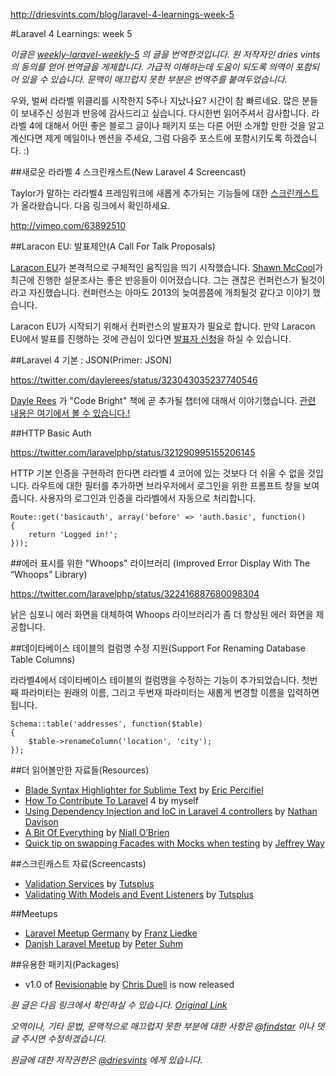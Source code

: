 http://driesvints.com/blog/laravel-4-learnings-week-5

#Laravel 4 Learnings: week 5

*이글은 [weekly-laravel-weekly-5](http://driesvints.com/blog/laravel-4-learnings-week-5) 의 글을 번역한것입니다. 원 저작자인 dries vints 의 동의를 얻어 번역글을 게제합니다. 가급적 이해하는데 도움이 되도록 의역이 포함되어 있을 수 있습니다. 문맥이 매끄럽지 못한 부분은 번역주를 붙여두었습니다.*

 우와, 벌써 라라벨 위클리를 시작한지 5주나 지났나요? 시간이 참 빠르네요. 많은 분들이 보내주신 성원과 반응에 감사드리고 싶습니다.  다시한번 읽어주셔서 감사합니다. 라라벨 4에 대해서 어떤 좋은 블로그 글이나 패키지 또는 다른 어떤 소개할 만한 것을 알고 계신다면 제게 메일이나 멘션을 주세요, 그럼 다음주 포스트에 포함시키도록 하겠습니다. :)

##새로운 라라벨 4 스크린캐스트(New Laravel 4 Screencast)

 Taylor가 말하는 라라벨4 프레임워크에 새롭게 추가되는 기능들에 대한 [스크린캐스트](http://vimeo.com/63892510)가 올라왔습니다. 다음 링크에서 확인하세요.

http://vimeo.com/63892510


##Laracon EU: 발표제안(A Call For Talk Proposals)

[Laracon EU](http://laravel.io/topic/23/laracon-eu-a-call-for-talk-proposals)가 본격적으로 구체적인 움직임을 띄기 시작했습니다. [Shawn McCool](https://twitter.com/ShawnMcCool)가 최근에 진행한 설문조사는 좋은 반응들이 이어졌습니다. 그는 괜찮은 컨퍼런스가 될것이라고 자신했습니다. 컨퍼런스는 아마도 2013의 늦여름쯤에 개최될것 같다고 이야기 했습니다.

 Laracon EU가 시작되기 위해서 컨퍼런스의 발표자가 필요로 합니다. 만약 Laracon EU에서 발표를 진행하는 것에 관심이 있다면 [발표자 신청](https://heybigname.typeform.com/to/bY3H46)을 하실 수 있습니다.


##Laravel 4 기본 : JSON(Primer: JSON)

https://twitter.com/daylerees/status/323043035237740546

[Dayle Rees](https://twitter.com/daylerees) 가 "Code Bright" 책에 곧 추가될 챕터에 대해서 이야기했습니다. [관련 내용은 여기에서 볼 수 있습니다.!](http://daylerees.com/laravel-four-primer-json)


##HTTP Basic Auth

https://twitter.com/laravelphp/status/321290995155206145

HTTP 기본 인증을 구현하려 한다면 라라벨 4 코어에 있는 것보다 더 쉬울 수 없을 것입니다. 라우트에 대한 필터를 추가하면 브라우저에서 로그인을 위한 프롬프트 창을 보여줍니다. 사용자의 로그인과 인증을 라라벨에서 자동으로 처리합니다.

```
Route::get('basicauth', array('before' => 'auth.basic', function()
{
    return 'Logged in!';
}));
```

##에러 표시를 위한 "Whoops" 라이브러리 (Improved Error Display With The “Whoops” Library)

https://twitter.com/laravelphp/status/322416887680098304

 낡은 심포니 에러 화면을 대체하여 Whoops 라이브러리가 좀 더 향상된 에러 화면을 제공합니다.

##데이타베이스 테이블의 컬럼명 수정 지원(Support For Renaming Database Table Columns)

 라라벨4에서 데이타베이스 테이블의 컬럼명을 수정하는 기능이 추가되었습니다. 첫번째 파라미터는 원래의 이름, 그리고 두번재 파라미터는 새롭게 변경할 이름을 입력하면 됩니다.

```
Schema::table('addresses', function($table)
{
    $table->renameColumn('location', 'city');
});
```


##더 읽어볼만한 자료들(Resources)

- [Blade Syntax Highlighter for Sublime Text](https://github.com/Medalink/laravel-blade) by [Eric Percifiel](https://twitter.com/medalink7)
- [How To Contribute To Laravel](http://driesvints.com/blog/how-to-contribute-to-laravel-4/) 4 by myself
- [Using Dependency Injection and IoC in Laravel 4 controllers](http://www.nathandavison.com/posts/view/16/using-dependency-injection-and-ioc-in-laravel-4-controllers) by [Nathan Davison](http://www.nathandavison.com/)
- [A Bit Of Everything](http://niallobrien.me/2013/04/a-bit-of-everything/) by [Niall O’Brien](https://twitter.com/niall_obrien)
- [Quick tip on swapping Facades with Mocks when testing](https://gist.github.com/JeffreyWay/5348385) by [Jeffrey Way](https://twitter.com/jeffrey_way)


##스크린캐스트 자료(Screencasts)

- [Validation Services](https://tutsplus.com/lesson/validation-services/) by [Tutsplus](https://tutsplus.com/)
- [Validating With Models and Event Listeners](https://tutsplus.com/lesson/validating-with-models-and-event-listeners/) by [Tutsplus](https://tutsplus.com/)

##Meetups

- [Laravel Meetup Germany](http://meetup.laravel.de/) by [Franz Liedke](https://twitter.com/franzliedke)
- [Danish Laravel Meetup](http://forums.laravel.io/viewtopic.php?id=7497) by [Peter Suhm](https://twitter.com/petersuhm)

##유용한 패키지(Packages)

- v1.0 of [Revisionable](https://github.com/VentureCraft/revisionable) by [Chris Duell](https://github.com/VentureCraft/revisionable) is now released


*원 글은 다음 링크에서 확인하실 수 있습니다. [Original Link](http://driesvints.com/blog/laravel-4-learnings-week-5)*


*오역이나, 기타 문법, 문맥적으로 매끄럽지 못한 부분에 대한 사항은 [@findstar](https://twitter.com/findstar) 이나 뎃글 주시면 수정하겠습니다.*


*원글에 대한 저작권한은 [@driesvints](https://twitter.com/driesvints) 에게 있습니다.*